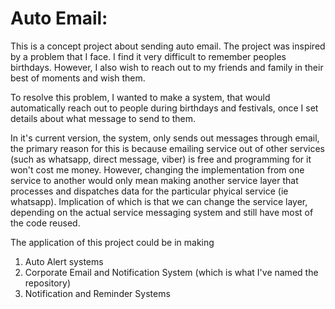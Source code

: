# Auto Email:

This is a concept project about sending auto email. The project was inspired by a problem that I face. 
I find it very difficult to remember peoples birthdays. However, I also wish to reach out to my friends and family in their
best of moments and wish them. 

To resolve this problem, I wanted to make a system, that would automatically reach out to people during birthdays and festivals,
once I set details about what message to send to them. 

In it's current version, the system, only sends out messages through email, the primary reason for this is because emailing service 
out of other services (such as whatsapp, direct message, viber) is free and programming for it won't cost me money. However, changing 
the implementation from one service to another would only mean making another service layer that processes and dispatches data for 
the particular phyical service (ie whatsapp). Implication of which is that we can change the service layer, depending on the actual service 
messaging system and still have most of the code reused.


The application of this project could be in making
1. Auto Alert systems 
1. Corporate Email and Notification System (which is what I've named the repository)
1. Notification and Reminder Systems

